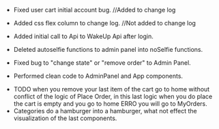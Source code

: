 + Fixed user cart initial account bug. //Added to change log

+ Added css flex column to change log.                         //Not added to change log
+ Added initial call to Api to WakeUp Api after login.
+ Deleted autoselfie functions to admin panel into noSelfie functions.
+ Fixed bug to "change state" or "remove order" to Admin Panel.
+ Performed clean code to AdminPanel and App components.

- TODO when you remove your last item of the cart go to home without conflict of the logic of Place Order, in this last logic when you do place the cart is empty and you go to home ERRO you will go to MyOrders.
- Categories do a hamburger into a hamburger, what not effect the visualization of the last components.